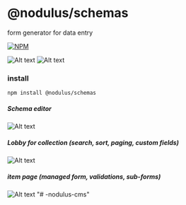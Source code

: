 # @nodulus/schemas


form generator for data entry


  

   
[![NPM](https://nodei.co/npm/@nodulus/schemas.png)](https://npmjs.org/package/@nodulus/schemas)

 ![Alt text](https://travis-ci.org/nodulusteam/-nodulus-schemas.svg?branch=master "build")
 ![Alt text](https://david-dm.org/nodulusteam/-nodulus-schemas.svg "dependencies")
 


 ### install
 `npm install @nodulus/schemas`
 
  
 
##### Schema editor
﻿![Alt text](art/schemas.png?raw=true "Schemas")

##### Lobby for collection (search, sort, paging, custom fields)
﻿![Alt text](art/lobby.png?raw=true "Lobby")

##### item page (managed form, validations, sub-forms)
﻿![Alt text](art/item.png?raw=true "Item")
"# -nodulus-cms" 
